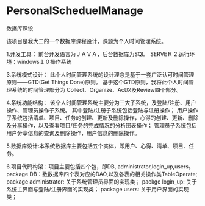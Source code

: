 # PersonalScheduelManage
数据库课设

该项目是我大二的一个数据库课程设计，课题为个人时间管理系统。

1.开发工具： 前台开发语言为ＪＡＶＡ，后台数据库为SQL　SERVEＲ
2.运行环境：windows１０操作系统 

3.系统模式设计： 此个人时间管理系统的设计理念是基于一套广泛认可时间管理原则——GTD(Get Things Done)原则。
基于这个GTD原则，我将此个人时间管理系统的时间管理部分为 Collect、Organize、Act以及Review四个部分。

4.系统功能结构：
该个人时间管理系统主要分为三大子系统，及登陆/注册、用户操作、管理员操作子系统。
其中登陆/注册子系统包括登陆与注册操作；
用户操作子系统包括清单、项目、任务的创建、更新及删除操作，心得的创建、更新、删除及分享操作，以及查看项目/任务的完成情况的分析图表操作；
管理员子系统包括用户分享信息的查询及删除操作，用户信息的删除操作。

5.数据库设计:本系统数据库主要包括五个实体，即用户、心得、清单、项目、任务。

6.项目代码构架：项目主要包括四个包，即DB, administrator,login_up,users。
package DB：数数据库四个表对应的DAO,以及各表的相关操作类TableOperate;
package administrator: 关于系统管理员界面的实现类；
packge login_up: 关于系统主界面与登陆/注册界面的实现类；
package users: 关于用户界面的实现类；
